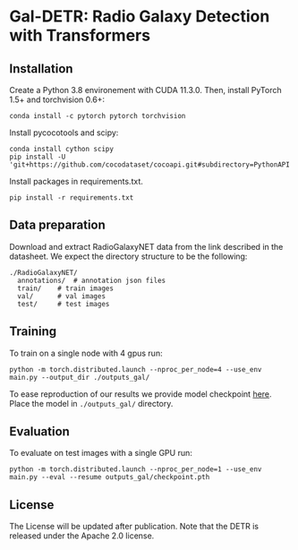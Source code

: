 **Gal-DETR**: Radio Galaxy Detection with Transformers
========

## Installation
Create a Python 3.8 environement with CUDA 11.3.0. 
Then, install PyTorch 1.5+ and torchvision 0.6+:
```
conda install -c pytorch pytorch torchvision
```
Install pycocotools and scipy:
```
conda install cython scipy
pip install -U 'git+https://github.com/cocodataset/cocoapi.git#subdirectory=PythonAPI'
```
Install packages in requirements.txt.
```
pip install -r requirements.txt
```

## Data preparation

Download and extract RadioGalaxyNET data from the link described in the datasheet.
We expect the directory structure to be the following:
```
./RadioGalaxyNET/
  annotations/  # annotation json files
  train/    # train images
  val/      # val images
  test/     # test images
```

## Training
To train on a single node with 4 gpus run:
```
python -m torch.distributed.launch --nproc_per_node=4 --use_env main.py --output_dir ./outputs_gal/
```
To ease reproduction of our results we provide model checkpoint [here](). 
Place the model in `./outputs_gal/` directory.

## Evaluation
To evaluate on test images with a single GPU run:
```
python -m torch.distributed.launch --nproc_per_node=1 --use_env main.py --eval --resume outputs_gal/checkpoint.pth
```
## License
The License will be updated after publication. Note that the DETR is released under the Apache 2.0 license. 
